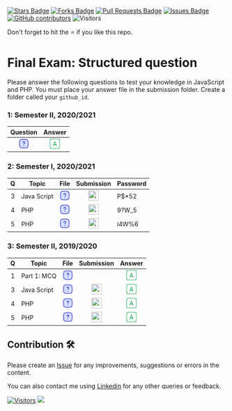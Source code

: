 <a href="https://github.com/drshahizan/learn-php/stargazers"><img src="https://img.shields.io/github/stars/drshahizan/learn-php" alt="Stars Badge"/></a>
<a href="https://github.com/drshahizan/learn-php/network/members"><img src="https://img.shields.io/github/forks/drshahizan/learn-php" alt="Forks Badge"/></a>
<a href="https://github.com/drshahizan/learn-php/pulls"><img src="https://img.shields.io/github/issues-pr/drshahizan/learn-php" alt="Pull Requests Badge"/></a>
<a href="https://github.com/drshahizan/learn-php/issues"><img src="https://img.shields.io/github/issues/drshahizan/learn-php" alt="Issues Badge"/></a>
<a href="https://github.com/drshahizan/learn-php/graphs/contributors"><img alt="GitHub contributors" src="https://img.shields.io/github/contributors/drshahizan/learn-php?color=2b9348"></a>
![Visitors](https://api.visitorbadge.io/api/visitors?path=https%3A%2F%2Fgithub.com%2Fdrshahizan%2Flearn-php&labelColor=%23d9e3f0&countColor=%23697689&style=flat)

Don't forget to hit the :star: if you like this repo.

# Final Exam: Structured question

Please answer the following questions to test your knowledge in JavaScript and PHP. You must place your answer file in the submission folder. Create a folder called your `github_id`. 

### 1: Semester II, 2020/2021
|  Question | Answer | 
|  :-----: | :------: | 
| <a href="exam20212.pdf"><img src="../../../images/question.svg" width="24px" height="24px"></a> | <a href="jaw-exam20212.pdf"><img src="../../../images/answer.png" width="24px" height="24px"></a> | 

### 2: Semester I, 2020/2021
| Q | Topic |  File | Submission | Password |
| :-----: | ----- | :------: | :------:| ------|
| 3 | Java Script | <a href="Q3.pdf"><img src="../../../images/question.svg" width="24px" height="24px"></a> | <a href="../submission/Q7/q3"><img src="../../../images/folder_info.png" width="24px" height="24px"></a> | P$*52 |
| 4 | PHP | <a href="Q4.pdf"><img src="../../../images/question.svg" width="24px" height="24px"></a> | <a href="../submission/Q7/q4"><img src="../../../images/folder_info.png" width="24px" height="24px"></a> | 9?W_5 |
| 5 | PHP | <a href="Q5.pdf"><img src="../../../images/question.svg" width="24px" height="24px"></a> | <a href="../submission/Q7/q5"><img src="../../../images/folder_info.png" width="24px" height="24px"></a>| i4W%6 |

### 3: Semester II, 2019/2020
| Q | Topic |  File | Submission | Answer |
| :-----: | ----- | :------: | :------:| :------:| 
| 1 | Part 1: MCQ | <a href="mcq19202.pdf"><img src="../../../images/question.svg" width="24px" height="24px"></a> |  |<a href="mcq19202.pdf"><img src="../../../images/answer.png" width="24px" height="24px"></a> |
| 3 | Java Script | <a href="19202-3.pdf"><img src="../../../images/question.svg" width="24px" height="24px"></a> | <a href="../submission/Q8/q3"><img src="../../../images/folder_info.png" width="24px" height="24px"></a> | <a href="p2-19202.pdf"><img src="../../../images/answer.png" width="24px" height="24px"></a> |
| 4 | PHP | <a href="19202-4.pdf"><img src="../../../images/question.svg" width="24px" height="24px"></a> | <a href="../submission/Q8/q4"><img src="../../../images/folder_info.png" width="24px" height="24px"></a> | <a href="p2-19202.pdf"><img src="../../../images/answer.png" width="24px" height="24px"></a> |
| 5 | PHP | <a href="19202-5.pdf"><img src="../../../images/question.svg" width="24px" height="24px"></a> | <a href="../submission/Q8/q5"><img src="../../../images/folder_info.png" width="24px" height="24px"></a>| <a href="p2-19202.pdf"><img src="../../../images/answer.png" width="24px" height="24px"></a> |

## Contribution 🛠️
Please create an [Issue](https://github.com/drshahizan/learn-php/issues) for any improvements, suggestions or errors in the content.

You can also contact me using [Linkedin](https://www.linkedin.com/in/drshahizan/) for any other queries or feedback.

[![Visitors](https://api.visitorbadge.io/api/visitors?path=https%3A%2F%2Fgithub.com%2Fdrshahizan&labelColor=%23697689&countColor=%23555555&style=plastic)](https://visitorbadge.io/status?path=https%3A%2F%2Fgithub.com%2Fdrshahizan)
![](https://hit.yhype.me/github/profile?user_id=81284918)


